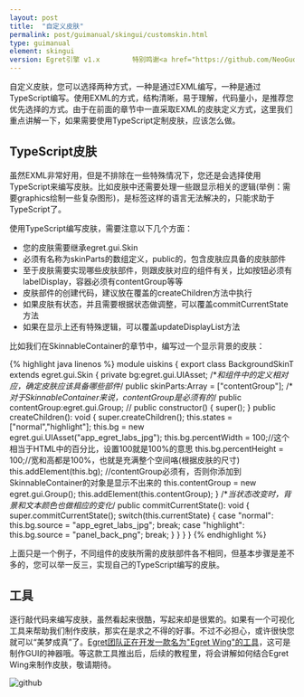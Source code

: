 ```yaml
---
layout: post
title:  "自定义皮肤"
permalink: post/guimanual/skingui/customskin.html
type: guimanual
element: skingui
version: Egret引擎 v1.x        特别鸣谢<a href="https://github.com/NeoGuo/" target="_blank">郭少瑞</a>同学撰写此文档
---
```


自定义皮肤，您可以选择两种方式，一种是通过EXML编写，一种是通过TypeScript编写。使用EXML的方式，结构清晰，易于理解，代码量小，是推荐您优先选择的方式。由于在前面的章节中一直采取EXML的皮肤定义方式，这里我们重点讲解一下，如果需要使用TypeScript定制皮肤，应该怎么做。

TypeScript皮肤
---------------------

虽然EXML非常好用，但是不排除在一些特殊情况下，您还是会选择使用TypeScript来编写皮肤。比如皮肤中还需要处理一些跟显示相关的逻辑(举例：需要graphics绘制一些复杂图形)，是标签这样的语言无法解决的，只能求助于TypeScript了。

使用TypeScript编写皮肤，需要注意以下几个方面：

* 您的皮肤需要继承egret.gui.Skin
* 必须有名称为skinParts的数组定义，public的，包含皮肤应具备的皮肤部件
* 至于皮肤需要实现哪些皮肤部件，则跟皮肤对应的组件有关，比如按钮必须有labelDisplay，容器必须有contentGroup等等
* 皮肤部件的创建代码，建议放在覆盖的createChildren方法中执行
* 如果皮肤有状态，并且需要根据状态做调整，可以覆盖commitCurrentState方法
* 如果在显示上还有特殊逻辑，可以覆盖updateDisplayList方法

比如我们在SkinnableContainer的章节中，编写过一个显示背景的皮肤：

{% highlight java linenos %}
module uiskins
{
    export class BackgroundSkinT extends egret.gui.Skin
    {
        private bg:egret.gui.UIAsset;
        /**和组件中的定义相对应，确定皮肤应该具备哪些部件*/
        public skinParts:Array<string> = ["contentGroup"];
        /**对于SkinnableContainer来说，contentGroup是必须有的*/
        public contentGroup:egret.gui.Group;
        //
        public constructor() {
            super();
        }
        public createChildren(): void {
            super.createChildren();
            this.states = ["normal","highlight"];
            this.bg = new egret.gui.UIAsset("app_egret_labs_jpg");
            this.bg.percentWidth = 100;//这个相当于HTML中的百分比，设置100就是100%的意思
            this.bg.percentHeight = 100;//宽和高都是100%，也就是充满整个空间咯(根据皮肤的尺寸)
            this.addElement(this.bg);
            //contentGroup必须有，否则你添加到SkinnableContainer的对象是显示不出来的
            this.contentGroup = new egret.gui.Group();
            this.addElement(this.contentGroup);
        }
        /**当状态改变时，背景和文本颜色也做相应的变化*/
        public commitCurrentState(): void {
            super.commitCurrentState();
            switch(this.currentState) {
                case "normal":
                    this.bg.source = "app_egret_labs_jpg";
                    break;
                case "highlight":
                    this.bg.source = "panel_back_png";
                    break;
            }
        }
    }
}
{% endhighlight %}

上面只是一个例子，不同组件的皮肤所需的皮肤部件各不相同，但基本步骤是差不多的，您可以举一反三，实现自己的TypeScript编写的皮肤。

工具
---------------------

逐行敲代码来编写皮肤，虽然看起来很酷，写起来却是很累的。如果有一个可视化工具来帮助我们制作皮肤，那实在是求之不得的好事。不过不必担心，或许很快您就可以“美梦成真”了。[Egret团队正在开发一款名为"Egret Wing"的工具](http://bbs.egret-labs.org/forum.php?mod=viewthread&tid=188&highlight=wing)，这可是制作GUI的神器哦。等这款工具推出后，后续的教程里，将会讲解如何结合Egret Wing来制作皮肤，敬请期待。

![github]({{site.baseurl}}/assets/img/wing_logo.jpg "Egret")